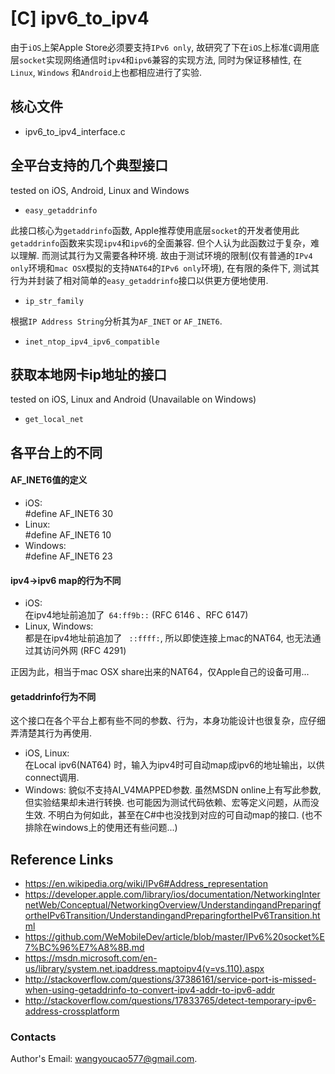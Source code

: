 # [C] ipv6_to_ipv4

由于`iOS`上架Apple Store必须要支持`IPv6 only`, 故研究了下在`iOS`上标准`C`调用底层`socket`实现网络通信时`ipv4`和`ipv6`兼容的实现方法, 同时为保证移植性, 在`Linux`, `Windows` 和`Android`上也都相应进行了实验.

## 核心文件
- ipv6_to_ipv4_interface.c

## 全平台支持的几个典型接口

tested on iOS, Android, Linux and Windows

- `easy_getaddrinfo`  

此接口核心为`getaddrinfo`函数, Apple推荐使用底层`socket`的开发者使用此`getaddrinfo`函数来实现`ipv4`和`ipv6`的全面兼容. 但个人认为此函数过于复杂，难以理解. 而测试其行为又需要各种环境. 故由于测试环境的限制(仅有普通的`IPv4 only`环境和`mac OSX`模拟的支持`NAT64`的`IPv6 only`环境), 在有限的条件下, 测试其行为并封装了相对简单的`easy_getaddrinfo`接口以供更方便地使用. 

- `ip_str_family`

根据`IP Address String`分析其为`AF_INET` or `AF_INET6`. 

- `inet_ntop_ipv4_ipv6_compatible`   

## 获取本地网卡ip地址的接口

tested on iOS, Linux and Android (Unavailable on Windows)
- `get_local_net`  

## 各平台上的不同
#### AF_INET6值的定义
- iOS:     
#define AF_INET6 30  
- Linux:   
#define AF_INET6 10  
- Windows:  
#define AF_INET6 23

#### ipv4->ipv6 map的行为不同
- iOS:  
在ipv4地址前追加了` 64:ff9b::`   (RFC 6146 、RFC 6147)
- Linux, Windows:  
都是在ipv4地址前追加了 ` ::ffff:`,  所以即使连接上mac的NAT64, 也无法通过其访问外网 (RFC 4291)

正因为此，相当于mac OSX share出来的NAT64，仅Apple自己的设备可用...

#### getaddrinfo行为不同
这个接口在各个平台上都有些不同的参数、行为，本身功能设计也很复杂，应仔细弄清楚其行为再使用. 

- iOS, Linux:   
在Local ipv6(NAT64) 时，输入为ipv4时可自动map成ipv6的地址输出，以供connect调用.
- Windows: 
貌似不支持AI_V4MAPPED参数. 虽然MSDN online上有写此参数, 但实验结果却未进行转换. 也可能因为测试代码依赖、宏等定义问题，从而没生效. 不明白为何如此，甚至在C#中也没找到对应的可自动map的接口. (也不排除在windows上的使用还有些问题...)


## Reference Links
- https://en.wikipedia.org/wiki/IPv6#Address_representation  
- https://developer.apple.com/library/ios/documentation/NetworkingInternetWeb/Conceptual/NetworkingOverview/UnderstandingandPreparingfortheIPv6Transition/UnderstandingandPreparingfortheIPv6Transition.html  
- https://github.com/WeMobileDev/article/blob/master/IPv6%20socket%E7%BC%96%E7%A8%8B.md  
- https://msdn.microsoft.com/en-us/library/system.net.ipaddress.maptoipv4(v=vs.110).aspx  
- http://stackoverflow.com/questions/37386161/service-port-is-missed-when-using-getaddrinfo-to-convert-ipv4-addr-to-ipv6-addr  
- http://stackoverflow.com/questions/17833765/detect-temporary-ipv6-address-crossplatform  

### Contacts
Author's Email: wangyoucao577@gmail.com.
